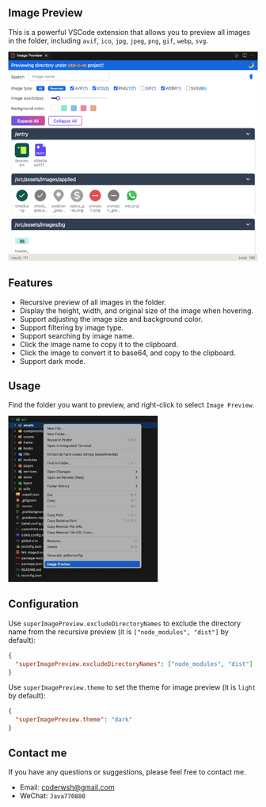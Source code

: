 ## Image Preview

This is a powerful VSCode extension that allows you to preview all images in the folder, including `avif`, `ico`, `jpg`, `jpeg`, `png`, `gif`, `webp`, `svg`.

![image-preview](./assets/webview_ui.png)

## Features

- Recursive preview of all images in the folder.
- Display the height, width, and original size of the image when hovering.
- Support adjusting the image size and background color.
- Support filtering by image type.
- Support searching by image name.
- Click the image name to copy it to the clipboard.
- Click the image to convert it to base64, and copy to the clipboard.
- Support dark mode.

## Usage

Find the folder you want to preview, and right-click to select `Image Preview`.

<img src="./assets/usage_example.png" alt="image-preview" width="60%" />

## Configuration

Use `superImagePreview.excludeDirectoryNames` to exclude the directory name from the recursive preview (it is `["node_modules", "dist"]` by default):

```json
{
  "superImagePreview.excludeDirectoryNames": ["node_modules", "dist"]
}
```

Use `superImagePreview.theme` to set the theme for image preview (it is `light` by default):

```json
{
  "superImagePreview.theme": "dark"
}
```

## Contact me

If you have any questions or suggestions, please feel free to contact me.

- Email: [coderwsh@gmail.com](mailto:coderwsh@gmail.com)
- WeChat: `Java770880`
